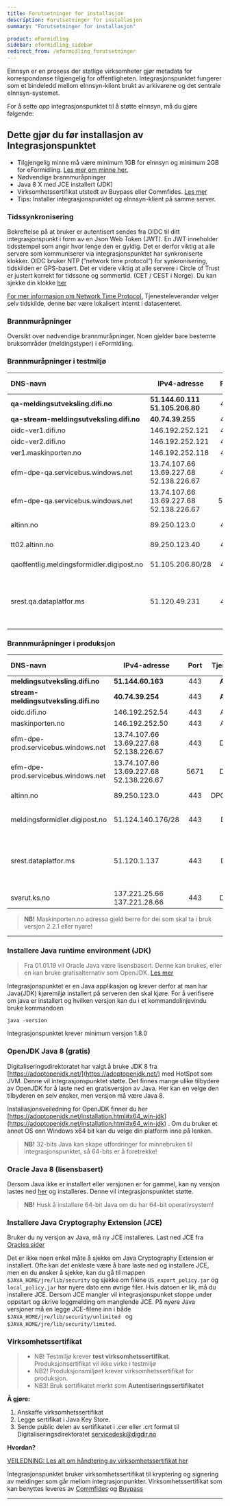 ```yaml
---
title: Forutsetninger for installasjon
description: Forutsetninger for installasjon
summary: "Forutsetninger for installasjon"

product: eFormidling
sidebar: eformidling_sidebar
redirect_from: /eformidling_forutsetninger
---
```


Einnsyn er en prosess der statlige virksomheter gjør metadata for korrespondanse tilgjengelig for offentligheten. Integrasjonspunktet fungerer som et bindeledd mellom eInnsyn-klient brukt av arkivarene og det sentrale eInnsyn-systemet.

For å sette opp integrasjonspunktet til å støtte eInnsyn, må du gjøre følgende: 


## Dette gjør du før installasjon av Integrasjonspunktet

+ Tilgjengelig minne må være minimum 1GB for eInnsyn og minimum 2GB for eFormidling. [Les mer om minne her.]({{site.baseurl}}/docs/eFormidling/Selvhjelp/eformidling_selfhelp#justere-tilgjengelig-minne)
+ Nødvendige brannmuråpninger
+ Java 8 X med JCE installert (JDK)
+ Virksomhetssertifikat utstedt av Buypass eller Commfides. [Les mer](http://difi.github.io/felleslosninger/eformidling_virksomhetssertifikat.html)
+ Tips: Installer integrasjonspunktet og eInnsyn-klient på samme server.

### Tidssynkronisering
Bekreftelse på at bruker er autentisert sendes fra OIDC til ditt integrasjonspunkt i form av en Json Web Token (JWT). En JWT inneholder tidsstempel som angir hvor lenge den er gyldig. Det er derfor viktig at alle servere som kommuniserer via integrasjonspunktet har synkroniserte klokker. OIDC bruker NTP (”network time protocol”) for synkronisering, tidskilden er GPS-basert. Det er videre viktig at alle servere i Circle of Trust er justert korrekt for tidssone og sommertid. (CET / CEST i Norge). Du kan sjekke din klokke [her](https://time.is/)

[For mer informasjon om Network Time Protocol.](https://no.wikipedia.org/wiki/Network_Time_Protocol)
Tjenesteleverandør velger selv tidskilde, denne bør være lokalisert internt i datasenteret.

### Brannmuråpninger
Oversikt over nødvendige brannmuråpninger. Noen gjelder bare bestemte bruksområder (meldingstyper) i eFormidling.


### Brannmuråpninger i testmiljø

| DNS-navn | IPv4-adresse | Port | Tjeneste | Beskrivelse | Inn-/utgående trafikk |
| :-------- |-------------| :-----:| :----:| :-----| :------|
| **qa-meldingsutveksling.difi.no** | **51.144.60.111** <br/> **51.105.206.80**	 | 443 | **Alle** |
| **qa-stream-meldingsutveksling.difi.no** | **40.74.39.255**  | 443 | **Alle** |
| oidc-ver1.difi.no | 146.192.252.121	 | 443 | Alle |
| oidc-ver2.difi.no | 146.192.252.121	 | 443 | Alle |
| ver1.maskinporten.no | 146.192.252.118	 | 443 | Alle |
| efm-dpe-qa.servicebus.windows.net  | 13.74.107.66 <br/> 13.69.227.68 <br/> 52.138.226.67  | 443 | DPE | Azure Service Bus, HTTP/REST API |
| efm-dpe-qa.servicebus.windows.net  | 13.74.107.66 <br/> 13.69.227.68 <br/> 52.138.226.67  | 5671 | DPE | Azure Service Bus, AMQP med TLS |
| altinn.no | 89.250.123.0 | 443 | DPO | Altinn formidlingstjeneste |
| tt02.altinn.no | 89.250.123.40 | 443 | DPV | Altinn formidlingstjeneste |
| qaoffentlig.meldingsformidler.digipost.no  | 51.105.206.80/28  | 443  | DPI | Meldingsformidler for DPI-meldinger |
| srest.qa.dataplatfor.ms  | 51.120.49.231 | 443 | DPI | For ny transportinfrastruktur i Digital postkasse, rest-endepunkt aksesspunkt i hjørne 2 |

### Brannmuråpninger i produksjon

| DNS-navn | IPv4-adresse | Port | Tjeneste | Beskrivelse | Inn-/utgående trafikk |
| :-------- |-------------| :-----:| :----:| :-----| :------|
| **meldingsutveksling.difi.no** | **51.144.60.163** | 443 | **Alle** |
| **stream-meldingsutveksling.difi.no** | **40.74.39.254**  | 443 | **Alle** |
| oidc.difi.no | 146.192.252.54	 | 443 | Alle |
| maskinporten.no | 146.192.252.50 | 443 | Alle |
| efm-dpe-prod.servicebus.windows.net	|  13.74.107.66 <br/> 13.69.227.68 <br/> 52.138.226.67 | 443 | DPE | Azure Service Bus, HTTP/REST API |
| efm-dpe-prod.servicebus.windows.net	|  13.74.107.66 <br/> 13.69.227.68 <br/> 52.138.226.67 | 5671 | DPE |  Azure Service Bus, AMQP med TLS |
| altinn.no | 89.250.123.0 | 443 | DPO/DPV | Altinn formidlingstjeneste|
| meldingsformidler.digipost.no | 51.124.140.176/28| 443  | DPI | Meldingsformidler for DPI-meldinger (16 adresser)|
| srest.dataplatfor.ms  | 51.120.1.137 | 443 | DPI | For ny transportinfrastruktur i Digital postkasse, rest-endepunkt aksesspunkt i hjørne 2|
| svarut.ks.no | 137.221.25.66 <br/> 137.221.28.66 | 443 | DPF | KS FIKS meldingformidler |

> **NB!** Maskinporten.no adressa gjeld berre for dei som skal ta i bruk versjon 2.2.1 eller nyare!

---

### Installere Java runtime environment (JDK)

> Fra 01.01.19 vil Oracle Java være lisensbasert. Denne kan brukes, eller en kan bruke gratisalternativ som OpenJDK. [Les mer](https://www.oracle.com/corporate/pressrelease/java-se-subscription-offering-062118.html)

Integrasjonspunktet er en Java applikasjon og krever derfor at man har Java(JDK) kjøremiljø installert på serveren den skal kjøre.
For å verifisere om java er installert og hvilken versjon kan du i et kommandolinjevindu bruke kommandoen

```
java -version
```

Integrasjonspunktet krever minimum versjon 1.8.0

### OpenJDK Java 8 (gratis)
Digitaliseringsdirektoratet har valgt å bruke JDK 8 fra [https://adoptopenjdk.net/](https://adoptopenjdk.net/) med HotSpot som JVM. Denne vil integrasjonspunktet støtte. Det finnes mange ulike tilbydere av OpenJDK for å laste ned en gratisversjon av Java. Her kan en velge den tilbyderen en selv ønsker, men versjon må være Java 8. 

Installasjonsveiledning for OpenJDK finner du her [https://adoptopenjdk.net/installation.html#x64_win-jdk](https://adoptopenjdk.net/installation.html#x64_win-jdk) . Om du bruker et annet OS enn Windows x64 bit kan du velge din platform inne på lenken.

> **NB!** 32-bits Java kan skape utfordringer for minnebruken til integrasjonspunktet, så 64-bits er å foretrekke!

### Oracle Java 8 (lisensbasert)
Dersom Java ikke er installert eller versjonen er for gammel, kan ny versjon lastes ned [her](http://www.oracle.com/technetwork/java/javase/downloads/jdk8-downloads-2133151.html) og installeres. Denne vil integrasjonspunktet støtte.

> **NB!** Husk å installere 64-bit Java om du har 64-bit operativsystem! 

### Installere Java Cryptography Extension (JCE)

Bruker du ny versjon av Java, må ny JCE installeres. Last ned JCE fra [Oracles sider](http://www.oracle.com/technetwork/java/javase/downloads/jce8-download-2133166.html)

Det er ikke noen enkel måte å sjekke om Java Cryptography Extension er installert. Ofte kan det enkleste være å bare laste ned og installere JCE, men en du ønsker å sjekke, kan du gå til mappen ```$JAVA_HOME/jre/lib/security``` og sjekke om filene ```US_export_policy.jar``` og ```local_policy.jar``` har nyere dato enn øvrige filer. Hvis datoen er lik, må du installere JCE.
Dersom JCE mangler vil integrasjonspunket stoppe under oppstart og skrive loggmelding om manglende JCE. På nyere Java versjoner må en legge JCE-filene inn i både ```$JAVA_HOME/jre/lib/security/unlimited ``` og ```$JAVA_HOME/jre/lib/security/limited```.

### Virksomhetssertifikat

> * NB! Testmiljø krever **test virksomhetssertifikat**. Produksjonsertifikat vil ikke virke i testmiljø
> * NB2! Produksjonsmiljøet krever virksomhetssertifikat for produksjon. 
> * NB3! Bruk sertifikatet merkt som **Autentiseringssertifikatet**

**Å gjøre:**
1. Anskaffe virksomhetssertifikat
2. Legge sertifikat i Java Key Store.
3. Sende public delen av sertifikatet i .cer eller .crt format til Digitaliseringsdirektoratet <a href="mailto:servicedesk@digdir.no">servicedesk@digdir.no</a>

**Hvordan?**

[VEILEDNING: Les alt om håndtering av virksomhetssertifikat her]({{site.baseurl}}/docs/eFormidling/installasjon/eformidling_virksert)

Integrasjonspunktet bruker virksomhetssertifikat til kryptering og signering av meldinger som går mellom integrasjonpunkter.
Virksomhetssertifikat som kan benyttes leveres av [Commfides](https://www.commfides.com/e-ID/Bestill-Commfides-Virksomhetssertifikat.html) og [Buypass](https://www.buypass.no/produkter/virksomhetssertifikat-esegl)

***
